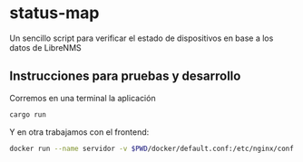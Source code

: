 # status-map
Un sencillo script para verificar el estado de dispositivos en base a los datos de LibreNMS

## Instrucciones para pruebas y desarrollo
Corremos en una terminal la aplicación
```bash 
cargo run
```

Y en otra trabajamos con el frontend:
```bash
docker run --name servidor -v $PWD/docker/default.conf:/etc/nginx/conf.d/default.conf:ro -v $PWD/public:/usr/share/nginx/html/ --rm -it -p 8000:80 nginx
```
